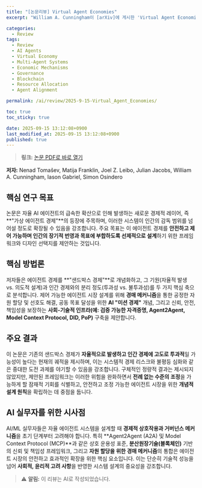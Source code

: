 ```yaml
---
title: "[논문리뷰] Virtual Agent Economies"
excerpt: "William A. Cunningham이 [arXiv]에 게시한 'Virtual Agent Economies' 논문에 대한 자세한 리뷰입니다."

categories:
  - Review
tags:
  - Review
  - AI Agents
  - Virtual Economy
  - Multi-Agent Systems
  - Economic Mechanisms
  - Governance
  - Blockchain
  - Resource Allocation
  - Agent Alignment

permalink: /ai/review/2025-9-15-Virtual_Agent_Economies/

toc: true
toc_sticky: true

date: 2025-09-15 13:12:08+0900
last_modified_at: 2025-09-15 13:12:08+0900
published: true
---
```

> **링크:** [논문 PDF로 바로 열기](https://arxiv.org/abs/2509.10147)

**저자:** Nenad Tomašev, Matija Franklin, Joel Z. Leibo, Julian Jacobs, William A. Cunningham, Iason Gabriel, Simon Osindero



## 핵심 연구 목표
논문은 자율 AI 에이전트의 급속한 확산으로 인해 발생하는 새로운 경제적 레이어, 즉 **"가상 에이전트 경제"**의 등장에 주목하며, 이러한 시스템이 인간의 감독 범위를 넘어설 정도로 확장될 수 있음을 강조합니다. 주요 목표는 이 에이전트 경제를 **안전하고 제어 가능하며 인간의 장기적 번영과 목표에 부합하도록 선제적으로 설계**하기 위한 프레임워크와 디자인 선택지를 제안하는 것입니다.

## 핵심 방법론
저자들은 에이전트 경제를 **"샌드박스 경제"**로 개념화하고, 그 기원(자율적 발생 vs. 의도적 설계)과 인간 경제와의 분리 정도(투과성 vs. 불투과성)를 두 가지 핵심 축으로 분석합니다. 제어 가능한 에이전트 시장 설계를 위해 **경매 메커니즘**을 통한 공정한 자원 할당 및 선호도 해결, 공동 목표 달성을 위한 **AI "미션 경제"** 개념, 그리고 신뢰, 안전, 책임성을 보장하는 **사회-기술적 인프라(예: 검증 가능한 자격증명, Agent2Agent, Model Context Protocol, DID, PoP)** 구축을 제안합니다.

## 주요 결과
이 논문은 기존의 샌드박스 경제가 **자율적으로 발생하고 인간 경제에 고도로 투과적**일 가능성이 높다는 현재의 궤적을 제시하며, 이는 시스템적 경제 리스크와 불평등 심화와 같은 중대한 도전 과제를 야기할 수 있음을 강조합니다. 구체적인 정량적 결과는 제시되지 않았지만, 제안된 프레임워크는 이러한 위험을 완화하면서 **전례 없는 수준의 조정**을 가능하게 할 잠재적 기회를 식별하고, 안전하고 조정 가능한 에이전트 시장을 위한 **개념적 설계 원칙**을 확립하는 데 중점을 둡니다.

## AI 실무자를 위한 시사점
AI/ML 실무자들은 자율 에이전트 시스템을 설계할 때 **경제적 상호작용과 거버넌스 메커니즘**을 초기 단계부터 고려해야 합니다. 특히 **Agent2Agent (A2A) 및 Model Context Protocol (MCP)**과 같은 상호 운용성 표준, **분산원장기술(블록체인)** 기반의 신뢰 및 책임성 프레임워크, 그리고 **자원 할당을 위한 경매 메커니즘**의 통합은 에이전트 시장의 안전하고 효과적인 확장을 위한 핵심 요소입니다. 이는 단순히 기술적 성능을 넘어 **사회적, 윤리적 고려 사항**을 반영한 시스템 설계의 중요성을 강조합니다.

> ⚠️ **알림:** 이 리뷰는 AI로 작성되었습니다.